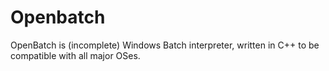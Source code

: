# Openbatch
OpenBatch is (incomplete) Windows Batch interpreter, written in C++ to be compatible with all major OSes.

